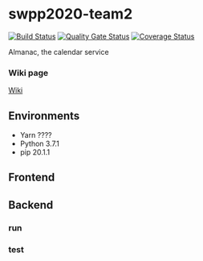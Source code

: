 # swpp2020-team2
[![Build Status](https://travis-ci.org/swsnu/swpp2020-team2.svg?branch=master)](https://travis-ci.org/swsnu/swpp2020-team2)
[![Quality Gate Status](https://sonarcloud.io/api/project_badges/measure?project=swsnu_swpp2020-team2&metric=alert_status)](https://sonarcloud.io/dashboard?id=swsnu_swpp2020-team2)
[![Coverage Status](https://coveralls.io/repos/github/swsnu/swpp2020-team2/badge.svg?branch=master)](https://coveralls.io/github/swsnu/swpp2020-team2?branch=master)

Almanac, the calendar service

### Wiki page
[Wiki](https://github.com/swsnu/swpp2020-team2/wiki)

## Environments
* Yarn ????
* Python 3.7.1
* pip 20.1.1

## Frontend

## Backend

### run


### test
